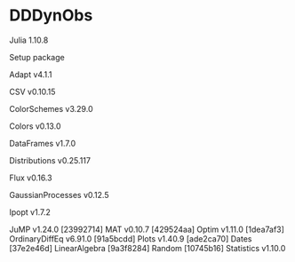 # DDDynObs

Julia 1.10.8

Setup package

Adapt v4.1.1

CSV v0.10.15

ColorSchemes v3.29.0

Colors v0.13.0

DataFrames v1.7.0

Distributions v0.25.117

Flux v0.16.3

GaussianProcesses v0.12.5

Ipopt v1.7.2

JuMP v1.24.0
  [23992714] MAT v0.10.7
  [429524aa] Optim v1.11.0
  [1dea7af3] OrdinaryDiffEq v6.91.0
  [91a5bcdd] Plots v1.40.9
  [ade2ca70] Dates
  [37e2e46d] LinearAlgebra
  [9a3f8284] Random
  [10745b16] Statistics v1.10.0
